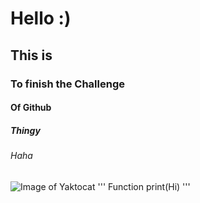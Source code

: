 # Hello :)
## This is 
### To finish the Challenge
#### Of Github
##### Thingy
###### Haha
![Image of Yaktocat](https://octodex.github.com/images/yaktocat.png)
'''
Function print(Hi)
'''

